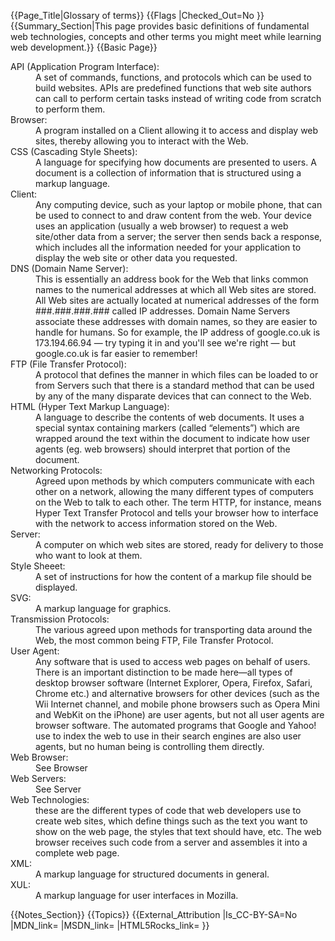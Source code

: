 {{Page_Title|Glossary of terms}}
{{Flags
|Checked_Out=No
}}
{{Summary_Section|This page provides basic definitions of fundamental web technologies, concepts and other terms you might meet while learning web development.}}
{{Basic Page}}
<dl>
<dt>API (Application Program Interface):</dt>
<dd>A set of commands, functions, and protocols which can be used to build websites. APIs are predefined functions that web site authors can call to perform certain tasks instead of writing code from scratch to perform them.</dd>
<dt>Browser:</dt>
<dd>A program installed on a Client allowing it to access and display web sites, thereby allowing you to interact with the Web.</dd>
<dt>CSS (Cascading Style Sheets):</dt>
<dd>A language for specifying how documents are presented to users. A document is a collection of information that is structured using a markup language.</dd>
<dt>Client:</dt>
<dd>Any computing device, such as your laptop or mobile phone, that can be used to connect to and draw content from the web. Your device uses an application (usually a web browser) to request a web site/other data from a server; the server then sends back a response, which includes all the information needed for your application to display the web site or other data you requested.</dd>
<dt>
DNS (Domain Name Server):</dt>
<dd> This is essentially an address book for the Web that links common names to the numerical addresses at which all Web sites are stored. All Web sites are actually located at numerical addresses of the form ###.###.###.### called IP addresses. Domain Name Servers associate these addresses with domain names, so they are easier to handle for humans. So for example, the IP address of google.co.uk is 173.194.66.94 — try typing it in and you'll see we're right — but google.co.uk is far easier to remember!</dd>
<dt>FTP (File Transfer Protocol):</dt>
<dd>A protocol that defines the manner in which files can be loaded to or from Servers such that there is a standard method that can be used by any of the many disparate devices that can connect to the Web.</dd>
<dt>HTML (Hyper Text Markup Language):</dt>
<dd>A language to describe the contents of web documents. It uses a special syntax containing markers (called “elements”) which are wrapped around the text within the document to indicate how user agents (eg. web browsers) should interpret that portion of the document.</dd>
 <dt>
Networking Protocols:</dt>
<dd> Agreed upon methods by which computers communicate with each other on a network, allowing the many different types of computers on the Web to talk to each other. The term HTTP, for instance, means Hyper Text Transfer Protocol and tells your browser how to interface with the network to access information stored on the Web.</dd>
<dt>Server:</dt>
<dd>A computer on which web sites are stored, ready for delivery to those who want to look at them.</dd>
<dt>Style Sheeet:</dt>
<dd>A set of instructions for how the content of a markup file should be displayed.</dd>
<dt>SVG:</dt>
<dd>A markup language for graphics.</dd>
<dt>Transmission Protocols:</dt>
<dd>The various agreed upon methods for transporting data around the Web, the most common being FTP, File Transfer Protocol.</dd>
<dt>User Agent:</dt>
<dd>Any software that is used to access web pages on behalf of users. There is an important distinction to be made here—all types of desktop browser software (Internet Explorer, Opera, Firefox, Safari, Chrome etc.) and alternative browsers for other devices (such as the Wii Internet channel, and mobile phone browsers such as Opera Mini and WebKit on the iPhone) are user agents, but not all user agents are browser software. The automated programs that Google and Yahoo! use to index the web to use in their search engines are also user agents, but no human being is controlling them directly.</dd>
<dt>Web Browser:</dt>
<dd> See Browser </dd>
<dt>Web Servers:</dt>
<dd>See Server</dd>
<dt>
Web Technologies:</dt>
<dd> these are the different types of code that web developers use to create web sites, which define things such as the text you want to show on the web page, the styles that text should have, etc. The web browser receives such code from a server and assembles it into a complete web page.
</dd>
<dt>XML:</dt>
<dd>A markup language for structured documents in general.</dd>
<dt>XUL:</dt>
<dd>A markup language for user interfaces in Mozilla.</dd>
<dt></dt>
<dd></dd>
<dt></dt>
<dd></dd>
<dt></dt>
<dd></dd>
<dt></dt>
<dd></dd>
<dt></dt>
<dd></dd>
<dt></dt>
<dd></dd>
<dt></dt>
<dd></dd>
<dt></dt>
<dd></dd>
<dt></dt>
<dd></dd>
<dt></dt>
<dd></dd>
<dt></dt>
<dd></dd>
</dl>
{{Notes_Section}}
{{Topics}}
{{External_Attribution
|Is_CC-BY-SA=No
|MDN_link=
|MSDN_link=
|HTML5Rocks_link=
}}